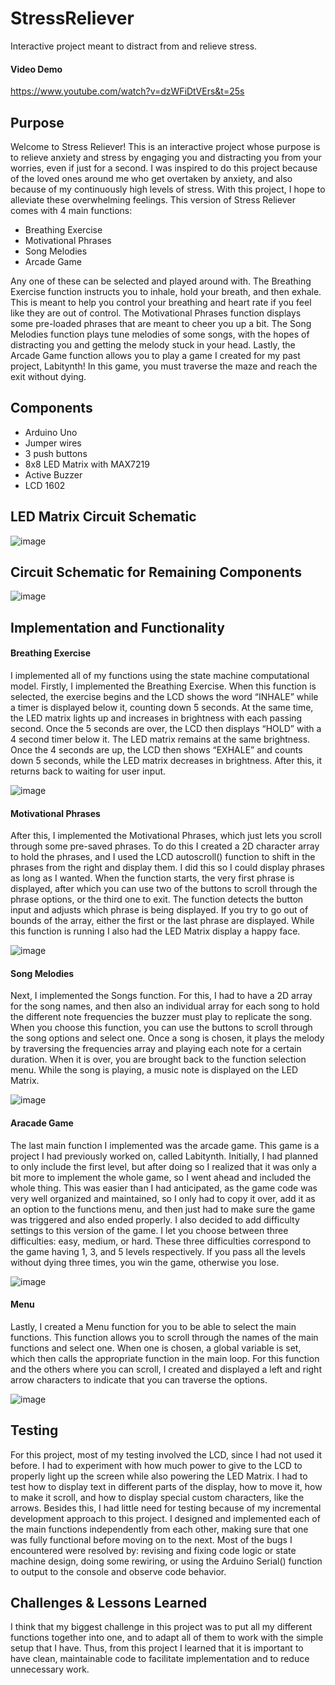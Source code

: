 # StressReliever
Interactive project meant to distract from and relieve stress.
#### Video Demo
https://www.youtube.com/watch?v=dzWFiDtVErs&t=25s

## Purpose
Welcome to Stress Reliever! This is an interactive project whose purpose is to relieve anxiety and stress by engaging you and distracting you from your worries, even if just for a second. I was inspired to do this project because of the loved ones around me who get overtaken by anxiety, and also because of my continuously high levels of stress. With this project, I hope to alleviate these overwhelming feelings.
This version of Stress Reliever comes with 4 main functions:

* Breathing Exercise
* Motivational Phrases
* Song Melodies
* Arcade Game

Any one of these can be selected and played around with. 
The Breathing Exercise function instructs you to inhale, hold your breath, and then exhale. This is meant to help you control your breathing and heart rate if you feel like they are out of control. 
The Motivational Phrases function displays some pre-loaded phrases that are meant to cheer you up a bit. 
The Song Melodies function plays tune melodies of some songs, with the hopes of distracting you and getting the melody stuck in your head. 
Lastly, the Arcade Game function allows you to play a game I created for my past project, Labitynth! In this game, you must traverse the maze and reach the exit without dying.

## Components

* Arduino Uno
* Jumper wires
* 3 push buttons
* 8x8 LED Matrix with MAX7219
* Active Buzzer
* LCD 1602

## LED Matrix Circuit Schematic

![image](./images/matrix.diagram.png)

## Circuit Schematic for Remaining Components

![image](./images/circuit.diagram.png)

## Implementation and Functionality

  #### Breathing Exercise
  I implemented all of my functions using the state machine computational model. Firstly, I implemented the Breathing Exercise. When this function is selected, the exercise begins and the LCD shows the word “INHALE” while a timer is displayed below it, counting down 5 seconds. At the same time, the LED matrix lights up and increases in brightness with each passing second. Once the 5 seconds are over, the LCD then displays “HOLD” with a 4 second timer below it. The LED matrix remains at the same brightness. Once the 4 seconds are up, the LCD then shows “EXHALE” and counts down 5 seconds, while the LED matrix decreases in brightness. After this, it returns back to waiting for user input.
  
 ![image](./images/breathing.jpg)
  
  #### Motivational Phrases
  After this, I implemented the Motivational Phrases, which just lets you scroll through some pre-saved phrases. To do this I created a 2D character array to hold the phrases, and I used the LCD autoscroll() function to shift in the phrases from the right and display them. I did this so I could display phrases as long as I wanted. When the function starts, the very first phrase is displayed, after which you can use two of the buttons to scroll through the phrase options, or the third one to exit. The function detects the button input and adjusts which phrase is being displayed. If you try to go out of bounds of the array, either the first or the last phrase are displayed. While this function is running I also had the LED Matrix display a happy face. 
  
 ![image](./images/motivational.jpg)
  
  #### Song Melodies
  Next, I implemented the Songs function. For this, I had to have a 2D array for the song names, and then also an individual array for each song to hold the different note frequencies the buzzer must play to replicate the song. When you choose this function, you can use the buttons to scroll through the song options and select one.  Once a song is chosen, it plays the melody by traversing the frequencies array and playing each note for a certain duration. When it is over, you are brought back to the function selection menu. While the song is playing, a music note is displayed on the LED Matrix. 
  
 ![image](./images/melody.jpg)
  
  #### Aracade Game
  The last main function I implemented was the arcade game. This game is a project I had previously worked on, called Labitynth. Initially, I had planned to only include the first level, but after doing so I realized that it was only a bit more to implement the whole game, so I went ahead and included the whole thing. This was easier than I had anticipated, as the game code was very well organized and maintained, so I only had to copy it over, add it as an option to the functions menu, and then just had to make sure the game was triggered and also ended properly. I also decided to add difficulty settings to this version of the game. I let you choose between three difficulties: easy, medium, or hard. These three difficulties correspond to the game having 1, 3, and 5 levels respectively. If you pass all the levels without dying three times, you win the game, otherwise you lose. 
  
 ![image](./images/arcade.jpg)
  
  #### Menu
  Lastly, I created a Menu function for you to be able to select the main functions. This function allows you to scroll through the names of the main functions and select one. When one is chosen, a global variable is set, which then calls the appropriate function in the main loop. For this function and the others where you can scroll, I created and displayed a left and right arrow characters to indicate that you can traverse the options.
  
 ![image](./images/menu.jpg)
  
 ## Testing
  For this project, most of my testing involved the LCD, since I had not used it before. I had to experiment with how much power to give to the LCD to properly light up the screen while also powering the LED Matrix. I had to test how to display text in different parts of the display, how to move it, how to make it scroll, and how to display special custom characters, like the arrows. 
Besides this, I had little need for testing because of my incremental development approach to this project. I designed and implemented each of the main functions independently from each other, making sure that one was fully functional before moving on to the next. Most of the bugs I encountered were resolved by: revising and fixing code logic or state machine design, doing some rewiring, or using the Arduino Serial() function to output to the console and observe code behavior. 

## Challenges & Lessons Learned
I think that my biggest challenge in this project was to put all my different functions together into one, and to adapt all of them to work with the simple setup that I have. Thus, from this project I learned that it is important to have clean, maintainable code to facilitate implementation and to reduce unnecessary work.
